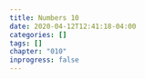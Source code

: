 ```yaml
---
title: Numbers 10
date: 2020-04-12T12:41:18-04:00
categories: []
tags: []
chapter: "010"
inprogress: false
---
```


